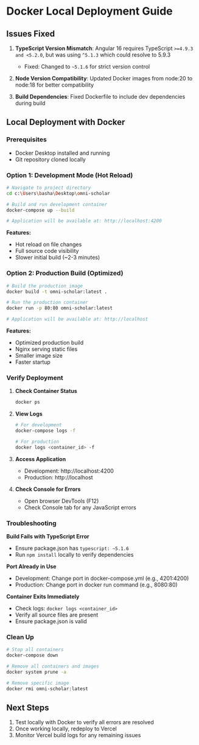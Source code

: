 # Docker Local Deployment Guide

## Issues Fixed

1. **TypeScript Version Mismatch**: Angular 16 requires TypeScript `>=4.9.3 and <5.2.0`, but was using `^5.1.3` which could resolve to 5.9.3
   - Fixed: Changed to `~5.1.6` for strict version control

2. **Node Version Compatibility**: Updated Docker images from node:20 to node:18 for better compatibility

3. **Build Dependencies**: Fixed Dockerfile to include dev dependencies during build

## Local Deployment with Docker

### Prerequisites
- Docker Desktop installed and running
- Git repository cloned locally

### Option 1: Development Mode (Hot Reload)

```bash
# Navigate to project directory
cd c:\Users\basha\Desktop\omni-scholar

# Build and run development container
docker-compose up --build

# Application will be available at: http://localhost:4200
```

**Features:**
- Hot reload on file changes
- Full source code visibility
- Slower initial build (~2-3 minutes)

### Option 2: Production Build (Optimized)

```bash
# Build the production image
docker build -t omni-scholar:latest .

# Run the production container
docker run -p 80:80 omni-scholar:latest

# Application will be available at: http://localhost
```

**Features:**
- Optimized production build
- Nginx serving static files
- Smaller image size
- Faster startup

### Verify Deployment

1. **Check Container Status**
   ```bash
   docker ps
   ```

2. **View Logs**
   ```bash
   # For development
   docker-compose logs -f

   # For production
   docker logs <container_id> -f
   ```

3. **Access Application**
   - Development: http://localhost:4200
   - Production: http://localhost

4. **Check Console for Errors**
   - Open browser DevTools (F12)
   - Check Console tab for any JavaScript errors

### Troubleshooting

**Build Fails with TypeScript Error**
- Ensure package.json has `typescript: ~5.1.6`
- Run `npm install` locally to verify dependencies

**Port Already in Use**
- Development: Change port in docker-compose.yml (e.g., 4201:4200)
- Production: Change port in docker run command (e.g., 8080:80)

**Container Exits Immediately**
- Check logs: `docker logs <container_id>`
- Verify all source files are present
- Ensure package.json is valid

### Clean Up

```bash
# Stop all containers
docker-compose down

# Remove all containers and images
docker system prune -a

# Remove specific image
docker rmi omni-scholar:latest
```

## Next Steps

1. Test locally with Docker to verify all errors are resolved
2. Once working locally, redeploy to Vercel
3. Monitor Vercel build logs for any remaining issues
